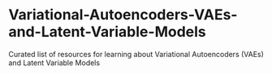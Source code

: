 # Variational-Autoencoders-VAEs-and-Latent-Variable-Models
Curated list of resources for learning about Variational Autoencoders (VAEs) and Latent Variable Models
